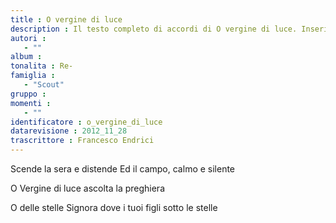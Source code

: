 ```yaml
--- 
title : O vergine di luce
description : Il testo completo di accordi di O vergine di luce. Inseriscila nel tuo canzoniere!
autori : 
   - ""
album : 
tonalita : Re-
famiglia : 
   - "Scout"
gruppo : 
momenti : 
   - ""
identificatore : o_vergine_di_luce
datarevisione : 2012_11_28
trascrittore : Francesco Endrici
--- 
```




Scende la sera e distende 
Ed il campo, calmo e silente 


O Vergine di luce 
ascolta la preghiera 


O delle stelle Signora 
dove i tuoi figli sotto le stelle 


